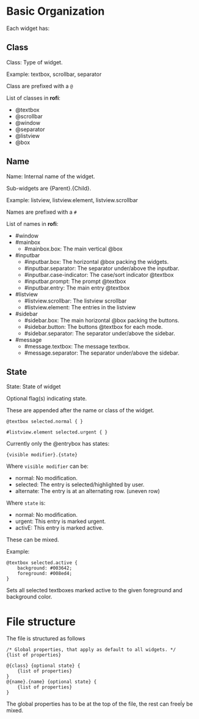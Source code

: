 # Basic Organization 

Each widget has:

## Class

Class: Type of widget. 

Example: textbox, scrollbar, separator

Class are prefixed with a `@`


List of classes in **rofi**:

 * @textbox
 * @scrollbar
 * @window
 * @separator
 * @listview
 * @box

## Name

Name: Internal name of the widget.

Sub-widgets are {Parent}.{Child}.

Example: listview, listview.element, listview.scrollbar

Names are prefixed with a `#`

List of names in **rofi**:

 * #window
 * #mainbox
   * #mainbox.box: The main vertical @box
 * #inputbar
   * #inputbar.box: The horizontal @box packing the widgets.
   * #inputbar.separator: The separator under/above the inputbar.
   * #inputbar.case-indicator: The case/sort indicator @textbox
   * #inputbar.prompt: The prompt @textbox
   * #inputbar.entry: The main entry @textbox
 * #listview
    * #listview.scrollbar: The listview scrollbar
    * #listview.element: The entries in the listview
 * #sidebar
   * #sidebar.box: The main horizontal @box packing the buttons.
   * #sidebar.button: The buttons @textbox for each mode.
   * #sidebar.separator: The separator under/above the sidebar.
 * #message
   * #message.textbox: The message textbox.
   * #message.separator: The separator under/above the sidebar.

## State

State: State of widget

Optional flag(s) indicating state. 

These are appended after the name or class of the widget.

`@textbox selected.normal { }` 

`#listview.element selected.urgent { }` 

Currently only the @entrybox has states:

`{visible modifier}.{state}`

Where `visible modifier` can be:
 * normal: No modification.
 * selected: The entry is selected/highlighted by user.
 * alternate: The entry is at an alternating row. (uneven row) 

Where `state` is:
 * normal: No modification.
 * urgent: This entry is marked urgent.
 * activE: This entry is marked active.

These can be mixed.

Example:
```
@textbox selected.active { 
    background: #003642;
    foreground: #008ed4;
}
```

Sets all selected textboxes marked active to the given foreground and background color.

# File structure

The file is structured as follows

```
/* Global properties, that apply as default to all widgets. */
{list of properties}

@{class} {optional state} {
    {list of properties}
}
@{name}.{name} {optional state} {
    {list of properties}
}
```

The global properties has to be at the top of the file, the rest can freeĺy be mixed.
